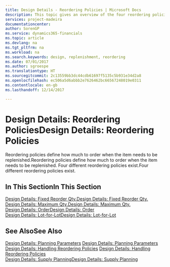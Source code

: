 ```yaml
---
title: Design Details - Reordering Policies | Microsoft Docs
description: This topic gives an overview of the four reordering policies that are available for replenishment.
services: project-madeira
documentationcenter: 
author: SorenGP
ms.service: dynamics365-financials
ms.topic: article
ms.devlang: na
ms.tgt_pltfrm: na
ms.workload: na
ms.search.keywords: design, replenishment, reordering
ms.date: 07/01/2017
ms.author: sgroespe
ms.translationtype: HT
ms.sourcegitcommit: 2c13559bb3dc44cdb61697f5135c5b931e34d2a8
ms.openlocfilehash: ec506a5d6abbb2e7626462bc66567248019e0311
ms.contentlocale: en-gb
ms.lasthandoff: 12/14/2017

---
```

# <a name="design-details-reordering-policies"></a><span data-ttu-id="0f0ad-103">Design Details: Reordering Policies</span><span class="sxs-lookup"><span data-stu-id="0f0ad-103">Design Details: Reordering Policies</span></span>
<span data-ttu-id="0f0ad-104">Reordering policies define how much to order when the item needs to be replenished.</span><span class="sxs-lookup"><span data-stu-id="0f0ad-104">Reordering policies define how much to order when the item needs to be replenished.</span></span> <span data-ttu-id="0f0ad-105">Four different reordering policies exist.</span><span class="sxs-lookup"><span data-stu-id="0f0ad-105">Four different reordering policies exist.</span></span>  

## <a name="in-this-section"></a><span data-ttu-id="0f0ad-106">In This Section</span><span class="sxs-lookup"><span data-stu-id="0f0ad-106">In This Section</span></span>  
[<span data-ttu-id="0f0ad-107">Design Details: Fixed Reorder Qty.</span><span class="sxs-lookup"><span data-stu-id="0f0ad-107">Design Details: Fixed Reorder Qty.</span></span>](design-details-fixed-reorder-qty.md)  
[<span data-ttu-id="0f0ad-108">Design Details: Maximum Qty.</span><span class="sxs-lookup"><span data-stu-id="0f0ad-108">Design Details: Maximum Qty.</span></span>](design-details-maximum-qty.md)  
[<span data-ttu-id="0f0ad-109">Design Details: Order</span><span class="sxs-lookup"><span data-stu-id="0f0ad-109">Design Details: Order</span></span>](design-details-order.md)  
[<span data-ttu-id="0f0ad-110">Design Details: Lot-for-Lot</span><span class="sxs-lookup"><span data-stu-id="0f0ad-110">Design Details: Lot-for-Lot</span></span>](design-details-lot-for-lot.md)  

## <a name="see-also"></a><span data-ttu-id="0f0ad-111">See Also</span><span class="sxs-lookup"><span data-stu-id="0f0ad-111">See Also</span></span>  
<span data-ttu-id="0f0ad-112">[Design Details: Planning Parameters](design-details-planning-parameters.md) </span><span class="sxs-lookup"><span data-stu-id="0f0ad-112">[Design Details: Planning Parameters](design-details-planning-parameters.md) </span></span>  
<span data-ttu-id="0f0ad-113">[Design Details: Handling Reordering Policies](design-details-handling-reordering-policies.md) </span><span class="sxs-lookup"><span data-stu-id="0f0ad-113">[Design Details: Handling Reordering Policies](design-details-handling-reordering-policies.md) </span></span>  
[<span data-ttu-id="0f0ad-114">Design Details: Supply Planning</span><span class="sxs-lookup"><span data-stu-id="0f0ad-114">Design Details: Supply Planning</span></span>](design-details-supply-planning.md)

